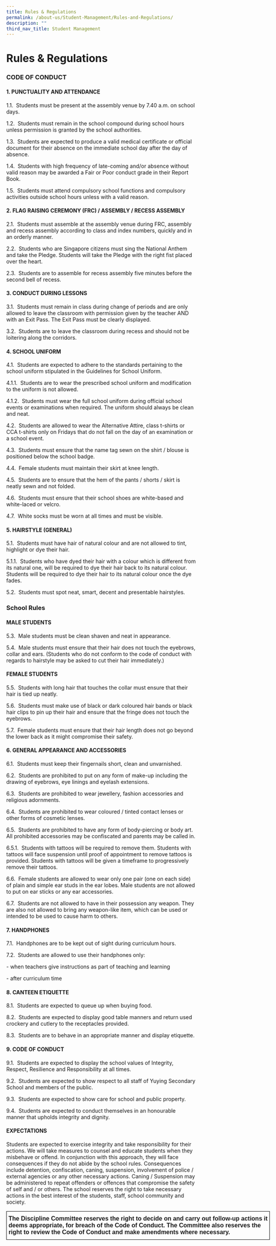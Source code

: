 ```yaml
---
title: Rules & Regulations
permalink: /about-us/Student-Management/Rules-and-Regulations/
description: ""
third_nav_title: Student Management
---
```

Rules &amp; Regulations
===================


### **CODE OF CONDUCT**

  

#### **1\. PUNCTUALITY AND ATTENDANCE**


1.1.&nbsp;&nbsp;Students must be present at the assembly venue by 7.40 a.m. on school days.

1.2.&nbsp; Students must remain in the school compound during school hours unless permission is granted by the school authorities.

1.3.&nbsp; Students are expected to produce a valid medical certificate or official document for their absence on the immediate school day after the day of absence.

1.4.&nbsp; Students with high frequency of late-coming and/or absence without valid reason may be awarded a Fair or Poor conduct grade in their Report Book.

1.5.&nbsp; Students must attend compulsory school functions and compulsory activities outside school hours unless with a valid reason.


#### **2\. FLAG RAISING CEREMONY (FRC) / ASSEMBLY / RECESS ASSEMBLY**

2.1.&nbsp; Students must assemble at the assembly venue during FRC, assembly and recess assembly according to class and index numbers, quickly and in an orderly manner.

2.2.&nbsp; Students who are Singapore citizens must sing the National Anthem and take the Pledge. Students will take the Pledge with the right fist placed over the heart.

2.3.&nbsp; Students are to assemble for recess assembly five minutes before the second bell of recess.

#### **3\. CONDUCT DURING LESSONS**

3.1.&nbsp; Students must remain in class during change of periods and are only allowed to leave the classroom with permission given by the teacher AND with an Exit Pass. The Exit Pass must be clearly displayed.

3.2.&nbsp; Students are to leave the classroom during recess and should not be loitering along the corridors.

#### **4\. SCHOOL UNIFORM**

4.1.&nbsp; Students are expected to adhere to the standards pertaining to the school uniform stipulated in the Guidelines for School Uniform.

4.1.1.&nbsp; Students are to wear the prescribed school uniform and modification to the uniform is not allowed.

4.1.2.&nbsp; Students must wear the full school uniform during official school events or examinations when required. The uniform should always be clean and neat.

4.2.&nbsp; Students are allowed to wear the Alternative Attire, class t-shirts or CCA t-shirts only on Fridays that do not fall on the day of an examination or a school event.

4.3.&nbsp; Students must ensure that the name tag sewn on the shirt / blouse is positioned below the school badge.

4.4.&nbsp; Female students must maintain their skirt at knee length.

4.5.&nbsp; Students are to ensure that the hem of the pants / shorts / skirt is neatly sewn and not folded.

4.6.&nbsp; Students must ensure that their school shoes are white-based and white-laced or velcro.

4.7.&nbsp; White socks must be worn at all times and must be visible.


#### **5\. HAIRSTYLE (GENERAL)**

5.1.&nbsp; Students must have hair of natural colour and are not allowed to tint, highlight or dye their hair.

5.1.1.&nbsp; Students who have dyed their hair with a colour which is different from its natural one, will be required to dye their hair back to its natural colour. Students will be required to dye their hair to its natural colour once the dye fades.

5.2.&nbsp; Students must spot neat, smart, decent and presentable hairstyles.

### **School Rules**

#### **MALE STUDENTS**

5.3.&nbsp; Male students must be clean shaven and neat in appearance.

5.4.&nbsp; Male students must ensure that their hair does not touch the eyebrows, collar and ears. (Students who do not conform to the code of conduct with regards to hairstyle may be asked to cut their hair immediately.)

#### **FEMALE STUDENTS**

5.5.&nbsp; Students with long hair that touches the collar must ensure that their hair is tied up neatly.

5.6.&nbsp; Students must make use of black or dark coloured hair bands or black hair clips to pin up their hair and ensure that the fringe does not touch the eyebrows.

5.7.&nbsp; Female students must ensure that their hair length does not go beyond the lower back as it might compromise their safety.

#### **6\. GENERAL APPEARANCE AND ACCESSORIES**

6.1.&nbsp; Students must keep their fingernails short, clean and unvarnished.

6.2.&nbsp; Students are prohibited to put on any form of make-up including the drawing of eyebrows, eye linings and eyelash extensions.

6.3.&nbsp; Students are prohibited to wear jewellery, fashion accessories and religious adornments.

6.4.&nbsp; Students are prohibited to wear coloured / tinted contact lenses or other forms of cosmetic lenses.

6.5.&nbsp; Students are prohibited to have any form of body-piercing or body art. All prohibited accessories may be confiscated and parents may be called in.

6.5.1.&nbsp; Students with tattoos will be required to remove them. Students with tattoos will face suspension until proof of appointment to remove tattoos is provided. Students with tattoos will be given a timeframe to progressively remove their tattoos.

6.6.&nbsp; Female students are allowed to wear only one pair (one on each side) of plain and simple ear studs in the ear lobes. Male students are not allowed to put on ear sticks or any ear accessories.

6.7.&nbsp; Students are not allowed to have in their possession any weapon. They are also not allowed to bring any weapon-like item, which can be used or intended to be used to cause harm to others.

#### **7\. HANDPHONES**

7.1.&nbsp; Handphones are to be kept out of sight during curriculum hours.

7.2.&nbsp; Students are allowed to use their handphones only:

\- when teachers give instructions as part of teaching and learning

\- after curriculum time


#### **8\. CANTEEN ETIQUETTE**

8.1.&nbsp; Students are expected to queue up when buying food.

8.2.&nbsp; Students are expected to display good table manners and return used crockery and cutlery to the receptacles provided.

8.3.&nbsp; Students are to behave in an appropriate manner and display etiquette.


#### **9\. CODE OF CONDUCT**

9.1.&nbsp; Students are expected to display the school values of Integrity, Respect, Resilience and Responsibility at all times.

9.2.&nbsp; Students are expected to show respect to all staff of Yuying Secondary School and members of the public.

9.3.&nbsp; Students are expected to show care for school and public property.

9.4.&nbsp; Students are expected to conduct themselves in an honourable manner that upholds integrity and dignity.


#### **EXPECTATIONS**

Students are expected&nbsp;to exercise integrity and take responsibility for their actions. We will take measures to counsel and educate students when they misbehave or offend. In conjunction with this approach, they will face consequences if they do not abide by the school rules. Consequences include detention, confiscation, caning, suspension, involvement of police / external agencies or any other necessary actions. Caning / Suspension may be administered to repeat offenders or offences that compromise the safety of self and / or others. The school reserves the right to take necessary actions in the best interest of the students, staff, school community and society.


<style type="text/css">
.tg  {border-collapse:collapse;border-spacing:0;}
.tg td{border-color:black;border-style:solid;border-width:1px;font-family:Arial, sans-serif;font-size:14px;
  overflow:hidden;padding:10px 5px;word-break:normal;}
.tg th{border-color:black;border-style:solid;border-width:1px;font-family:Arial, sans-serif;font-size:14px;
  font-weight:normal;overflow:hidden;padding:10px 5px;word-break:normal;}
.tg .tg-vox4{font-size:16px;font-weight:bold;text-align:left;vertical-align:top}
</style>
<table class="tg" style="undefined;table-layout: fixed; width: 701px">
<colgroup>
<col style="width: 701px">
</colgroup>
<thead>
  <tr>
    <td class="tg-vox4">The Discipline Committee reserves the right to decide on and carry out follow-up actions it deems appropriate, for breach of the Code of Conduct. The Committee also reserves the right to review the Code of Conduct and make amendments where necessary.</td>
  </tr>
</thead>
</table>